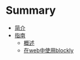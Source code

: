 # Summary

* [简介](chapter1.md)
* [指南](/guides/1overview.md)
  	* [概述](guides/1overview.md)
	* [在web中使用blockly](guides/2.get-started-web.md)
